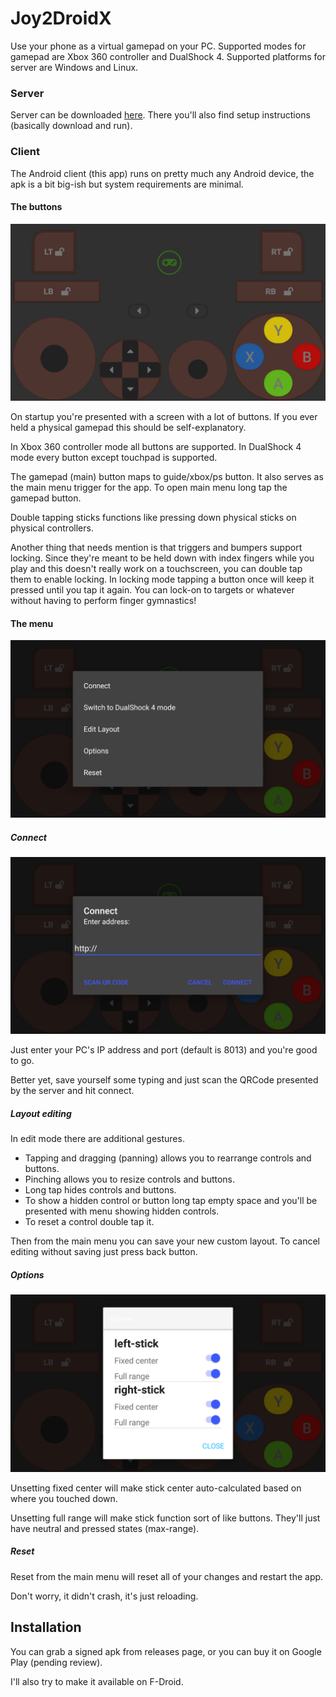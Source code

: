 # Joy2DroidX

Use your phone as a virtual gamepad on your PC. Supported modes for gamepad are
Xbox 360 controller and DualShock 4. Supported platforms for server are Windows
and Linux.

### Server

Server can be downloaded [here](https://github.com/OzymandiasTheGreat/Joy2DroidX-server).
There you'll also find setup instructions (basically download and run).

### Client

The Android client (this app) runs on pretty much any Android device, the apk
is a bit big-ish but system requirements are minimal.

#### The buttons

![main-screen](./screenshots/main-screen.png)

On startup you're presented with a screen with a lot of buttons. If you ever held a physical gamepad this should
be self-explanatory.

In Xbox 360 controller mode all buttons are supported. In DualShock 4 mode every button except touchpad is supported.

The gamepad (main) button maps to guide/xbox/ps button.
It also serves as the main menu trigger for the app.
To open main menu long tap the gamepad button.

Double tapping sticks functions like pressing down physical sticks on physical controllers.

Another thing that needs mention is that triggers and bumpers support locking. Since they're meant to be held
down with index fingers while you play and this doesn't really work on a touchscreen, you can double tap them to enable locking. In locking mode tapping a button once
will keep it pressed until you tap it again. You can
lock-on to targets or whatever without having to perform
finger gymnastics!

#### The menu

![menu](./screenshots/menu.png)

##### Connect

![connect](./screenshots/connect.png)

Just enter your PC's IP address and port (default is 8013) and you're good to go.

Better yet, save yourself some typing and just scan the QRCode presented by the server and hit connect.

##### Layout editing

In edit mode there are additional gestures.

- Tapping and dragging (panning) allows you to rearrange controls and buttons.
- Pinching allows you to resize controls and buttons.
- Long tap hides controls and buttons.
- To show a hidden control or button long tap empty space
and you'll be presented with menu showing hidden controls.
- To reset a control double tap it.

Then from the main menu you can save your new custom layout. To cancel editing without saving just press back button.

##### Options

![options](./screenshots/options.png)

Unsetting fixed center will make stick center auto-calculated based on where you touched down.

Unsetting full range will make stick function sort of like buttons. They'll just have neutral and pressed states (max-range).

##### Reset

Reset from the main menu will reset all of your changes and restart the app.

Don't worry, it didn't crash, it's just reloading.

## Installation

You can grab a signed apk from releases page, or you can buy it on Google Play (pending review).

I'll also try to make it available on F-Droid.
